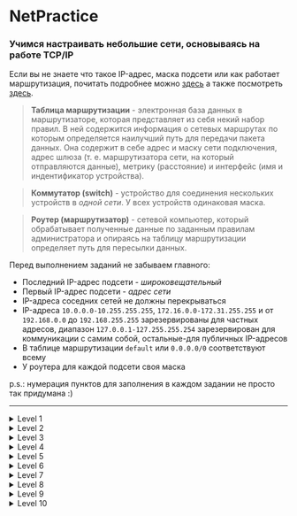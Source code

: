 # NetPractice

### Учимся настраивать небольшие сети, основываясь на работе TCP/IP

Если вы не знаете что такое IP-адрес, маска подсети или как работает
маршрутизация, почитать подробнее можно
[здесь](https://github.com/evgenkarlson/ALL_SCHOOL_42/blob/master/00_Projects__(Основное_Обучение)/00_Global_(begin_cadet)/02____netwhat/answers_to_netwhat.md)
а также посмотреть [здесь](https://www.youtube.com/watch?v=rLUzYeLdM0k).

> __Таблица маршрутизации__ - электронная база данных в маршрутизаторе, 
> которая представляет из себя некий набор правил.
> В ней содержится информация о сетевых маршрутах по которым определяется наилучший путь
> для передачи пакета данных. Она содержит в себе адрес и маску сети
> подключения, адрес шлюза (т. е. маршрутизатора сети, на который отправляются данные),
> метрику (расстояние) и интерфейс (имя и индентификатор устройства).

> __Коммутатор (switch)__ - устройство для соединения нескольких устройств
> в _одной сети_. У всех устройств одинаковая маска.

> __Роутер (маршрутизатор)__ - сетевой компьютер, который обрабатывает
> полученные данные по заданным правилам администратора
> и опираясь на таблицу маршрутизации определяет
> путь для пересылки данных.

Перед выполнением заданий не забываем главного:
+ Последний IP-адрес подсети - _широковещательный_
+ Первый IP-адрес подсети - _адрес сети_
+ IP-адреса соседних сетей не должны перекрываться
+ IP-адреса `10.0.0.0-10.255.255.255`, 
`172.16.0.0-172.31.255.255` и от `192.168.0.0` до `192.168.255.255` 
зарезервированы для частных адресов, диапазон `127.0.0.1-127.255.255.254`
зарезервирован
для коммуникации с самим собой, остальные-для публичных IP-адресов
+ В таблице маршрутизации `default` или `0.0.0.0/0` соответствуют всему
+ У роутера для каждой подсети своя маска

p.s.: нумерация пунктов для заполнения в каждом задании не просто так придумана :)
___



<details>
  <summary>Level 1</summary>
  <img src="https://github.com/Sglossu/NetPractice/blob/main/img/1.png?raw=true" alt="level1"></img>
</details>

<details>
  <summary>Level 2</summary>
  <img src="https://raw.githubusercontent.com/Sglossu/NetPractice/img/2.png" alt="level2"></img>
</details>

<details>
  <summary>Level 3</summary>
  <img src="https://raw.githubusercontent.com/Sglossu/NetPractice/img/3.png" alt="level3"></img>
</details>

<details>
  <summary>Level 4</summary>
  <img src="https://raw.githubusercontent.com/Sglossu/NetPractice/img/4.png" alt="level4"></img>
</details>

<details>
  <summary>Level 5</summary>
  <img src="https://raw.githubusercontent.com/Sglossu/NetPractice/img/5.png" alt="level5"></img>
</details>

<details>
  <summary>Level 6</summary>
  <img src="https://raw.githubusercontent.com/Sglossu/NetPractice/img/6.png" alt="level6"></img>
</details>

<details>
  <summary>Level 7</summary>
  <img src="https://raw.githubusercontent.com/Sglossu/NetPractice/img/7.png" alt="level7"></img>
</details>

<details>
  <summary>Level 8</summary>
  <img src="https://raw.githubusercontent.com/Sglossu/NetPractice/img/8.png" alt="level8"></img>
</details>

<details>
  <summary>Level 9</summary>
  <img src="https://raw.githubusercontent.com/Sglossu/NetPractice/img/9.png" alt="level9"></img>
</details>

<details>
  <summary>Level 10</summary>
  <img src="https://raw.githubusercontent.com/Sglossu/NetPractice/img/10.png"></img>
</details>
